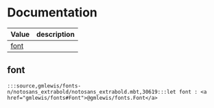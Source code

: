 # Documentation
|Value|description|
|---|---|
|[font](#font)||

## font

```moonbit
:::source,gmlewis/fonts-n/notosans_extrabold/notosans_extrabold.mbt,30619:::let font : <a href="gmlewis/fonts#Font">@gmlewis/fonts.Font</a>
```

